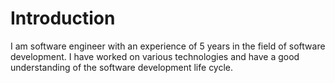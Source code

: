 # Introduction

I am software engineer with an experience of 5 years in the field of software development. I have worked on various technologies and have a good understanding of the software development life cycle.